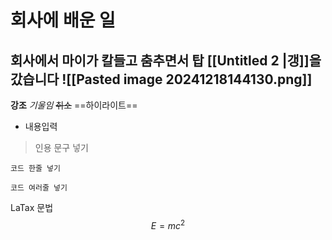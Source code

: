 # 회사에 배운 일

회사에서 마이가 칼들고 춤추면서 탑 [[Untitled 2 |갱]]을 갔습니다
![[Pasted image 20241218144130.png]]
---
**강조** *기울임* ~~취소~~ ==하이라이트== 
- 내용입력
> 인용 문구 넣기

`코드 한줄 넣기`

```
코드 여러줄 넣기
```
LaTax 문법
$$  E = mc^2 $$